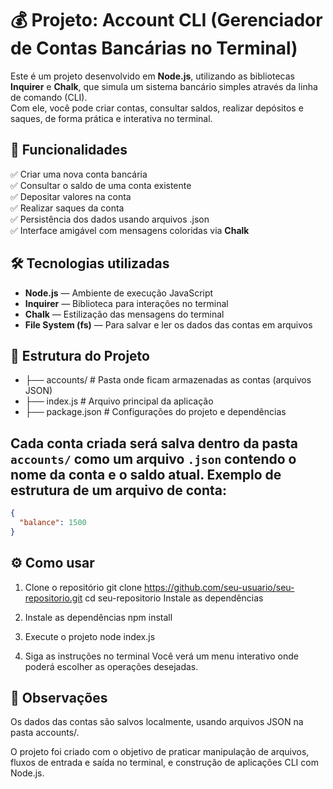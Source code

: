 # 💰 Projeto: Account CLI (Gerenciador de Contas Bancárias no Terminal)

Este é um projeto desenvolvido em **Node.js**, utilizando as bibliotecas **Inquirer** e **Chalk**, que simula um sistema bancário simples através da linha de comando (CLI).  
Com ele, você pode criar contas, consultar saldos, realizar depósitos e saques, de forma prática e interativa no terminal.

## 🚀 Funcionalidades

✅ Criar uma nova conta bancária<br>
✅ Consultar o saldo de uma conta existente<br>
✅ Depositar valores na conta<br>
✅ Realizar saques da conta<br>
✅ Persistência dos dados usando arquivos .json<br>
✅ Interface amigável com mensagens coloridas via **Chalk**

## 🛠️ Tecnologias utilizadas

- **Node.js** — Ambiente de execução JavaScript
- **Inquirer** — Biblioteca para interações no terminal
- **Chalk** — Estilização das mensagens do terminal
- **File System (fs)** — Para salvar e ler os dados das contas em arquivos

## 📂 Estrutura do Projeto
* ├── accounts/ # Pasta onde ficam armazenadas as contas (arquivos JSON) 
* ├── index.js # Arquivo principal da aplicação 
* ├── package.json # Configurações do projeto e dependências

## Cada conta criada será salva dentro da pasta `accounts/` como um arquivo `.json` contendo o nome da conta e o saldo atual. Exemplo de estrutura de um arquivo de conta:
```json
{
  "balance": 1500
}
```
## ⚙️ Como usar
1. Clone o repositório
git clone https://github.com/seu-usuario/seu-repositorio.git
cd seu-repositorio
Instale as dependências

2. Instale as dependências
npm install

3. Execute o projeto
node index.js

4. Siga as instruções no terminal
Você verá um menu interativo onde poderá escolher as operações desejadas.

## 📌 Observações
Os dados das contas são salvos localmente, usando arquivos JSON na pasta accounts/.

O projeto foi criado com o objetivo de praticar manipulação de arquivos, fluxos de entrada e saída no terminal, e construção de aplicações CLI com Node.js.
